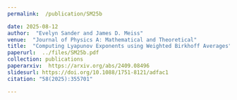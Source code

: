 ```yaml
---
permalink:  /publication/SM25b

date: 2025-08-12
author:  "Evelyn Sander and James D. Meiss"
venue:  "Journal of Physics A: Mathematical and Theoretical"
title:  "Computing Lyapunov Exponents using Weighted Birkhoff Averages"
paperurl:  ../files/SM25b.pdf
collection: publications
paperarxiv:  https://arxiv.org/abs/2409.08496
slidesurl: https://doi.org/10.1088/1751-8121/adfac1
citation: "58(2025):355701"

---
```


